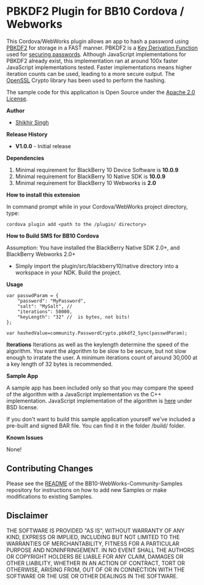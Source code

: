 # PBKDF2 Plugin for BB10 Cordova / Webworks

This Cordova/WebWorks plugin allows an app to hash a password using [PBKDF2](http://en.wikipedia.org/wiki/PBKDF2) for storage in a 
FAST manner. PBKDF2 is a [Key Derivation Function](http://en.wikipedia.org/wiki/Key_derivation_function) used for [securing passwords](https://crackstation.net/hashing-security.htm). 
Although JavaScript implementations for PBKDF2 already exist, this implementation ran at around 100x faster JavaScript implementations tested.
Faster implementations means higher iteration counts can be used, leading to a more secure output. 
The [OpenSSL](http://www.openssl.org/) Crypto library has been used to perform the hashing. 

The sample code for this application is Open Source under the [Apache 2.0 License](http://www.apache.org/licenses/LICENSE-2.0.html).


**Author** 

* [Shikhir Singh](http://code.shikhir.com/)


**Release History**

* **V1.0.0** - Initial release

**Dependencies**

1. Minimal requirement for BlackBerry 10 Device Software is **10.0.9**
2. Minimal requirement for BlackBerry 10 Native SDK is **10.0.9**
3. Minimal requirement for BlackBerry 10 Webworks is **2.0**


**How to install this extension**

In command prompt while in your Cordova/WebWorks project directory, type: 
```
cordova plugin add <path to the /plugin/ directory>
```

**How to Build SMS for BB10 Cordova**

Assumption: You have installed the BlackBerry Native SDK 2.0+, and BlackBerry Webworks 2.0+

- Simply import the plugin/src/blackberry10/native directory into a workspace in your NDK. Build the project.

**Usage**

```
var passwdParam = {
	"password": "MyPassword",  
	"salt": "MySalt", // 
	"iterations": 50000, 
	"keyLength": "32" //  is bytes, not bits!
};
						
var hashedValue=community.PasswordCrypto.pbkdf2_Sync(passwdParam); 
```
**Iterations**
Iterations as well as the keylength determine the speed of the algorithm. You want the algorithm to be slow to be secure, but not slow
enough to irratate the user. A minimum iterations count of around 30,000 at a key length of 32 bytes is recommended. 

 
**Sample App**

A sample app has been included only so that you may compare the speed of the algorithm with a JavaScript implementation vs the C++ implementation. JavaScript implementation of the algorithm is [here](http://anandam.name/pbkdf2/) under BSD license. 

If you don't want to build this sample application yourself we've included a pre-built and signed BAR file. 
You can find it in the folder /build/ folder. 


**Known Issues**

None! 


## Contributing Changes

Please see the [README](https://github.com/blackberry/BB10-WebWorks-Community-Samples) of the BB10-WebWorks-Community-Samples repository for instructions on how to add new Samples or make modifications to existing Samples.



## Disclaimer

THE SOFTWARE IS PROVIDED "AS IS", WITHOUT WARRANTY OF ANY KIND, EXPRESS OR IMPLIED, INCLUDING 
BUT NOT LIMITED TO THE WARRANTIES OF MERCHANTABILITY, FITNESS FOR A PARTICULAR PURPOSE 
AND NONINFRINGEMENT. IN NO EVENT SHALL THE AUTHORS OR COPYRIGHT HOLDERS BE LIABLE FOR 
ANY CLAIM, DAMAGES OR OTHER LIABILITY, WHETHER IN AN ACTION OF CONTRACT, TORT OR 
OTHERWISE, ARISING FROM, OUT OF OR IN CONNECTION WITH THE SOFTWARE OR THE USE OR 
OTHER DEALINGS IN THE SOFTWARE.